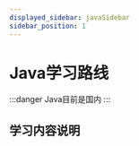 ```yaml
---
displayed_sidebar: javaSidebar
sidebar_position: 1
---
```


# Java学习路线
:::danger
Java目前是国内
:::

## 学习内容说明




